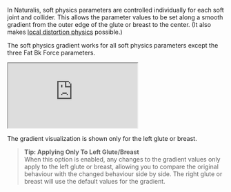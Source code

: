 In Naturalis, soft physics parameters are controlled individually for each soft joint and collider. This allows the parameter values to be set along a smooth gradient from the outer edge of the glute or breast to the center. (It also makes [local distortion physics](/docs/naturalis/v1_0/local_distortion_physics) possible.)

The soft physics gradient works for all soft physics parameters except the three Fat Bk Force parameters.

<div class='video-container'>
  <iframe
    src='https://videos.sproutvideo.com/embed/799fdbb31b1de6c0f0/496b86fe7e422a8f?playerTheme=dark&amp;playerColor=2f3437'
    allowfullscreen
    referrerpolicy='no-referrer-when-downgrade'
    title='Soft physics gradient'>
  </iframe>
</div>

The gradient visualization is shown only for the left glute or breast.

> **Tip: Applying Only To Left Glute/Breast**<br/>
> When this option is enabled, any changes to the gradient values only apply to the left glute or breast, allowing you to compare the original behaviour with the changed behaviour side by side. The right glute or breast will use the default values for the gradient.
